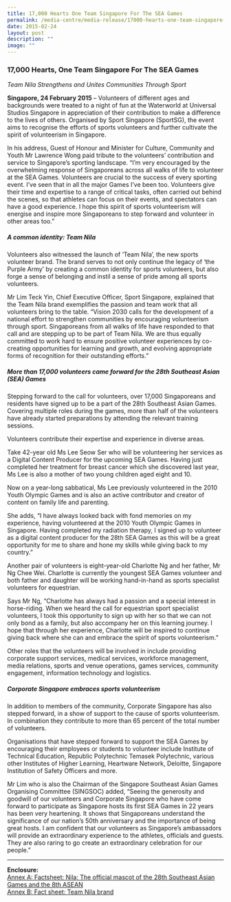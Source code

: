 ```yaml
---
title: 17,000 Hearts One Team Singapore For The SEA Games
permalink: /media-centre/media-release/17000-hearts-one-team-singapore-for-the-sea-games/
date: 2015-02-24
layout: post
description: ""
image: ""
---
```

### **17,000 Hearts, One Team Singapore For The SEA Games**
_Team Nila Strengthens and Unites Communities Through Sport_

**Singapore, 24 February 2015** – Volunteers of different ages and backgrounds were treated to a night of fun at the Waterworld at Universal Studios Singapore in appreciation of their contribution to make a difference to the lives of others. Organised by Sport Singapore (SportSG), the event aims to recognise the efforts of sports volunteers and further cultivate the spirit of volunteerism in Singapore.

In his address, Guest of Honour and Minister for Culture, Community and Youth Mr Lawrence Wong paid tribute to the volunteers’ contribution and service to Singapore’s sporting landscape. “I’m very encouraged by the overwhelming response of Singaporeans across all walks of life to volunteer at the SEA Games. Volunteers are crucial to the success of every sporting event. I’ve seen that in all the major Games I’ve been too. Volunteers give their time and expertise to a range of critical tasks, often carried out behind the scenes, so that athletes can focus on their events, and spectators can have a good experience. I hope this spirit of sports volunteerism will energise and inspire more Singaporeans to step forward and volunteer in other areas too.” 

##### **A common identity: Team Nila**

Volunteers also witnessed the launch of ‘Team Nila’, the new sports volunteer brand. The brand serves to not only continue the legacy of ‘the Purple Army’ by creating a common identity for sports volunteers, but also forge a sense of belonging and instil a sense of pride among all sports volunteers.

Mr Lim Teck Yin, Chief Executive Officer, Sport Singapore, explained that the Team Nila brand exemplifies the passion and team work that all volunteers bring to the table. “Vision 2030 calls for the development of a national effort to strengthen communities by encouraging volunteerism through sport. Singaporeans from all walks of life have responded to that call and are stepping up to be part of Team Nila. We are thus equally committed to work hard to ensure positive volunteer experiences by co-creating opportunities for learning and growth, and evolving appropriate forms of recognition for their outstanding efforts.”

##### **More than 17,000 volunteers came forward for the 28th Southeast Asian (SEA) Games**

Stepping forward to the call for volunteers, over 17,000 Singaporeans and residents have signed up to be a part of the 28th Southeast Asian Games. Covering multiple roles during the games, more than half of the volunteers have already started preparations by attending the relevant training sessions.

Volunteers contribute their expertise and experience in diverse areas.

Take 42-year old Ms Lee Seow Ser who will be volunteering her services as a Digital Content Producer for the upcoming SEA Games. Having just completed her treatment for breast cancer which she discovered last year, Ms Lee is also a mother of two young children aged eight and 10.

Now on a year-long sabbatical, Ms Lee previously volunteered in the 2010 Youth Olympic Games and is also an active contributor and creator of content on family life and parenting.

She adds, “I have always looked back with fond memories on my experience, having volunteered at the 2010 Youth Olympic Games in Singapore. Having completed my radiation therapy, I signed up to volunteer as a digital content producer for the 28th SEA Games as this will be a great opportunity for me to share and hone my skills while giving back to my country.”

Another pair of volunteers is eight-year-old Charlotte Ng and her father, Mr Ng Chee Wei. Charlotte is currently the youngest SEA Games volunteer and both father and daughter will be working hand-in-hand as sports specialist volunteers for equestrian.

Says Mr Ng, “Charlotte has always had a passion and a special interest in horse-riding. When we heard the call for equestrian sport specialist volunteers, I took this opportunity to sign up with her so that we can not only bond as a family, but also accompany her on this learning journey. I hope that through her experience, Charlotte will be inspired to continue giving back where she can and embrace the spirit of sports volunteerism.”

Other roles that the volunteers will be involved in include providing corporate support services, medical services, workforce management, media relations, sports and venue operations, games services, community engagement, information technology and logistics.  
  
##### **Corporate Singapore embraces sports volunteerism**

In addition to members of the community, Corporate Singapore has also stepped forward, in a show of support to the cause of sports volunteerism. In combination they contribute to more than 65 percent of the total number of volunteers.

Organisations that have stepped forward to support the SEA Games by encouraging their employees or students to volunteer include Institute of Technical Education, Republic Polytechnic Temasek Polytechnic, various other Institutes of Higher Learning, Heartware Network, Deloitte, Singapore Institution of Safety Officers and more.

Mr Lim who is also the Chairman of the Singapore Southeast Asian Games Organising Committee (SINGSOC) added, “Seeing the generosity and goodwill of our volunteers and Corporate Singapore who have come forward to participate as Singapore hosts its first SEA Games in 22 years has been very heartening. It shows that Singaporeans understand the significance of our nation’s 50th anniversary and the importance of being great hosts. I am confident that our volunteers as Singapore’s ambassadors will provide an extraordinary experience to the athletes, officials and guests. They are also raring to go create an extraordinary celebration for our people.”

---

**Enclosure:**
<br>[Annex A: Factsheet: Nila: The official mascot of the 28th Southeast Asian Games and the 8th ASEAN](/files/Media%20Centre/Media%20Release/2015/February/Team%20Nila%20Factsheet.pdf)
<br>[Annex B: Fact sheet: Team Nila brand](/files/Media%20Centre/Media%20Release/2015/February/Team%20Nila%20Factsheet%20(1).pdf)